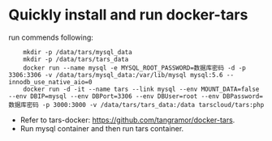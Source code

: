 # Quickly install and run docker-tars

run commends following:

```
    mkdir -p /data/tars/mysql_data
    mkdir -p /data/tars/tars_data
    docker run --name mysql -e MYSQL_ROOT_PASSWORD=数据库密码 -d -p 3306:3306 -v /data/tars/mysql_data:/var/lib/mysql mysql:5.6 --innodb_use_native_aio=0
    docker run -d -it --name tars --link mysql --env MOUNT_DATA=false --env DBIP=mysql --env DBPort=3306 --env DBUser=root --env DBPassword=数据库密码 -p 3000:3000 -v /data/tars/tars_data:/data tarscloud/tars:php
```

* Refer to tars-docker: https://github.com/tangramor/docker-tars.
* Run mysql container and then run tars container.
